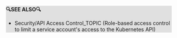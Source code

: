 <div style="margin:2em; background-color: #e0e0e0;">

<strong>🔍SEE ALSO🔍</strong>

 * Security/API Access Control_TOPIC (Role-based access control to limit a service account's access to the Kubernetes API)

</div>

